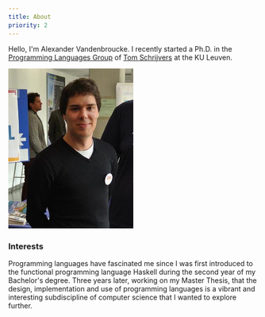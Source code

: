 ```yaml
---
title: About
priority: 2
---
```

Hello, I'm Alexander Vandenbroucke. I recently started a Ph.D. in the
[Programming Languages Group](http://people.cs.kuleuven.be/~tom.schrijvers/research.html)
of [Tom Schrijvers](http://people.cs.kuleuven.be/~tom.schrijvers/) at the KU
Leuven.

<img src="/images/me.jpg" style="width:50%" class="img-rounded"></img>

### <i class="fa fa-info-circle"></i> Interests
Programming languages have fascinated me since I was first introduced to the
functional programming language Haskell during the second year of my
Bachelor's degree.
Three years later, working on my Master Thesis, that the design, implementation
and use of programming languages is a vibrant and interesting subdiscipline
of computer science that I wanted to explore further. 
